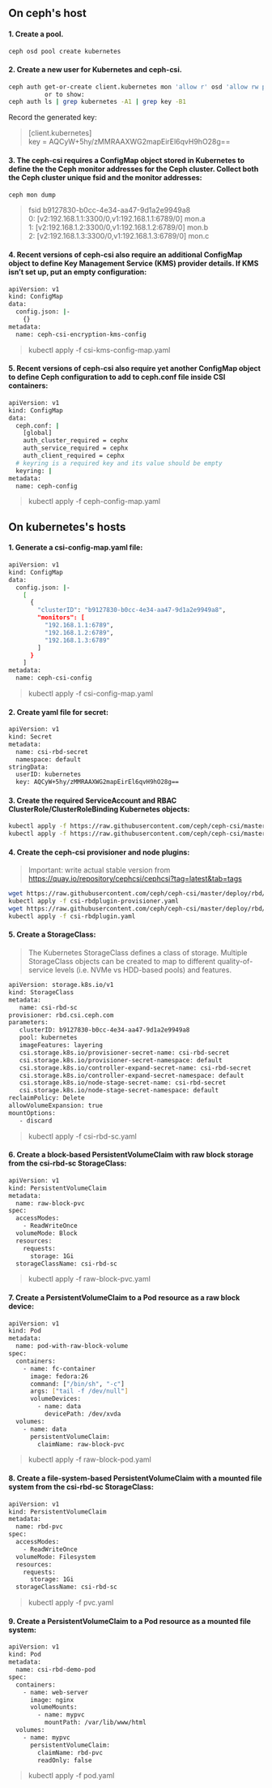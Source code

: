 ## On ceph's host
#### 1. Create a pool.
``` bash
ceph osd pool create kubernetes
```
#### 2. Create a new user for Kubernetes and ceph-csi.
``` bash
ceph auth get-or-create client.kubernetes mon 'allow r' osd 'allow rw pool=kubernetes'
          or to show:
ceph auth ls | grep kubernetes -A1 | grep key -B1 
```
Record the generated key:  
>\[client.kubernetes\]  
>	 key = AQCyW+5hy/zMMRAAXWG2mapEirEl6qvH9hO28g==
#### 3. The ceph-csi requires a ConfigMap object stored in Kubernetes to define the the Ceph monitor addresses for the Ceph cluster. Collect both the Ceph cluster unique fsid and the monitor addresses:
``` bash
ceph mon dump
```
> fsid b9127830-b0cc-4e34-aa47-9d1a2e9949a8  
> 0: [v2:192.168.1.1:3300/0,v1:192.168.1.1:6789/0] mon.a  
> 1: [v2:192.168.1.2:3300/0,v1:192.168.1.2:6789/0] mon.b  
> 2: [v2:192.168.1.3:3300/0,v1:192.168.1.3:6789/0] mon.c  
#### 4. Recent versions of ceph-csi also require an additional ConfigMap object to define Key Management Service (KMS) provider details. If KMS isn’t set up, put an empty configuration:
``` bash
apiVersion: v1
kind: ConfigMap
data:
  config.json: |-
    {}
metadata:
  name: ceph-csi-encryption-kms-config
```
> kubectl apply -f csi-kms-config-map.yaml
#### 5. Recent versions of ceph-csi also require yet another ConfigMap object to define Ceph configuration to add to ceph.conf file inside CSI containers:
``` bash
apiVersion: v1
kind: ConfigMap
data:
  ceph.conf: |
    [global]
    auth_cluster_required = cephx
    auth_service_required = cephx
    auth_client_required = cephx
  # keyring is a required key and its value should be empty
  keyring: |
metadata:
  name: ceph-config
```
> kubectl apply -f ceph-config-map.yaml
## On kubernetes's hosts
#### 1. Generate a csi-config-map.yaml file:
``` bash
apiVersion: v1
kind: ConfigMap
data:
  config.json: |-
    [
      {
        "clusterID": "b9127830-b0cc-4e34-aa47-9d1a2e9949a8",
        "monitors": [
          "192.168.1.1:6789",
          "192.168.1.2:6789",
          "192.168.1.3:6789"
        ]
      }
    ]
metadata:
  name: ceph-csi-config
```
> kubectl apply -f csi-config-map.yaml
#### 2. Create yaml file for secret:
``` bash
apiVersion: v1
kind: Secret
metadata:
  name: csi-rbd-secret
  namespace: default
stringData:
  userID: kubernetes
  key: AQCyW+5hy/zMMRAAXWG2mapEirEl6qvH9hO28g==
```
#### 3. Create the required ServiceAccount and RBAC ClusterRole/ClusterRoleBinding Kubernetes objects:
``` bash
kubectl apply -f https://raw.githubusercontent.com/ceph/ceph-csi/master/deploy/rbd/kubernetes/csi-provisioner-rbac.yaml
kubectl apply -f https://raw.githubusercontent.com/ceph/ceph-csi/master/deploy/rbd/kubernetes/csi-nodeplugin-rbac.yaml
```
#### 4. Create the ceph-csi provisioner and node plugins:
> Important: write actual stable version from https://quay.io/repository/cephcsi/cephcsi?tag=latest&tab=tags
``` bash
wget https://raw.githubusercontent.com/ceph/ceph-csi/master/deploy/rbd/kubernetes/csi-rbdplugin-provisioner.yaml
kubectl apply -f csi-rbdplugin-provisioner.yaml
wget https://raw.githubusercontent.com/ceph/ceph-csi/master/deploy/rbd/kubernetes/csi-rbdplugin.yaml
kubectl apply -f csi-rbdplugin.yaml
```
#### 5. Create a StorageClass:
> The Kubernetes StorageClass defines a class of storage. Multiple StorageClass objects can be created to map to different quality-of-service levels (i.e. NVMe vs HDD-based pools) and features.
``` bash $ cat <<EOF > csi-rbd-sc.yaml
apiVersion: storage.k8s.io/v1
kind: StorageClass
metadata:
   name: csi-rbd-sc
provisioner: rbd.csi.ceph.com
parameters:
   clusterID: b9127830-b0cc-4e34-aa47-9d1a2e9949a8
   pool: kubernetes
   imageFeatures: layering
   csi.storage.k8s.io/provisioner-secret-name: csi-rbd-secret
   csi.storage.k8s.io/provisioner-secret-namespace: default
   csi.storage.k8s.io/controller-expand-secret-name: csi-rbd-secret
   csi.storage.k8s.io/controller-expand-secret-namespace: default
   csi.storage.k8s.io/node-stage-secret-name: csi-rbd-secret
   csi.storage.k8s.io/node-stage-secret-namespace: default
reclaimPolicy: Delete
allowVolumeExpansion: true
mountOptions:
   - discard
```
> kubectl apply -f csi-rbd-sc.yaml
#### 6. Create a block-based PersistentVolumeClaim with raw block storage from the csi-rbd-sc StorageClass:  
``` bash
apiVersion: v1
kind: PersistentVolumeClaim
metadata:
  name: raw-block-pvc
spec:
  accessModes:
    - ReadWriteOnce
  volumeMode: Block
  resources:
    requests:
      storage: 1Gi
  storageClassName: csi-rbd-sc
```
> kubectl apply -f raw-block-pvc.yaml  
#### 7. Create a PersistentVolumeClaim to a Pod resource as a raw block device:
``` bash
apiVersion: v1
kind: Pod
metadata:
  name: pod-with-raw-block-volume
spec:
  containers:
    - name: fc-container
      image: fedora:26
      command: ["/bin/sh", "-c"]
      args: ["tail -f /dev/null"]
      volumeDevices:
        - name: data
          devicePath: /dev/xvda
  volumes:
    - name: data
      persistentVolumeClaim:
        claimName: raw-block-pvc
```
> kubectl apply -f raw-block-pod.yaml
#### 8. Create a file-system-based PersistentVolumeClaim with a mounted file system from the csi-rbd-sc StorageClass:
``` bash
apiVersion: v1
kind: PersistentVolumeClaim
metadata:
  name: rbd-pvc
spec:
  accessModes:
    - ReadWriteOnce
  volumeMode: Filesystem
  resources:
    requests:
      storage: 1Gi
  storageClassName: csi-rbd-sc
```
> kubectl apply -f pvc.yaml
#### 9. Create a PersistentVolumeClaim to a Pod resource as a mounted file system:
``` bash 
apiVersion: v1
kind: Pod
metadata:
  name: csi-rbd-demo-pod
spec:
  containers:
    - name: web-server
      image: nginx
      volumeMounts:
        - name: mypvc
          mountPath: /var/lib/www/html
  volumes:
    - name: mypvc
      persistentVolumeClaim:
        claimName: rbd-pvc
        readOnly: false
```
> kubectl apply -f pod.yaml
